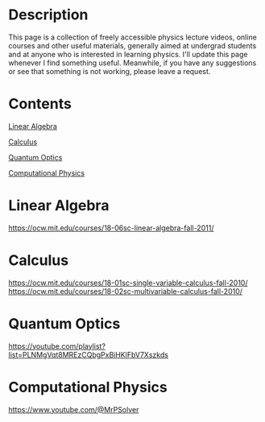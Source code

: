# Description
This page is a collection of freely accessible physics lecture videos, online courses and other useful materials, generally aimed at undergrad students and at anyone who is interested in learning physics. 
I'll update this page whenever I find something useful. Meanwhile, if you have any suggestions or see that something is not working, please leave a request.

# Contents
[Linear Algebra](#linear-algebra)

[Calculus](#calculus)

[Quantum Optics](#quantum-optics)

[Computational Physics](#computational-physics)

# Linear Algebra
https://ocw.mit.edu/courses/18-06sc-linear-algebra-fall-2011/

# Calculus
https://ocw.mit.edu/courses/18-01sc-single-variable-calculus-fall-2010/
https://ocw.mit.edu/courses/18-02sc-multivariable-calculus-fall-2010/
# Quantum Optics
https://youtube.com/playlist?list=PLNMgVqt8MREzCQbgPxBiHKlFbV7Xszkds
# Computational Physics
https://www.youtube.com/@MrPSolver
